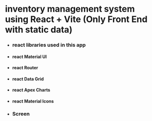 # inventory management system using React + Vite (Only Front End with static data)

- ### react libraries used in this app
- #### react Material UI
- #### react Router
- #### react Data Grid
- #### react Apex Charts
- #### react Material Icons
- ### Screen
 
